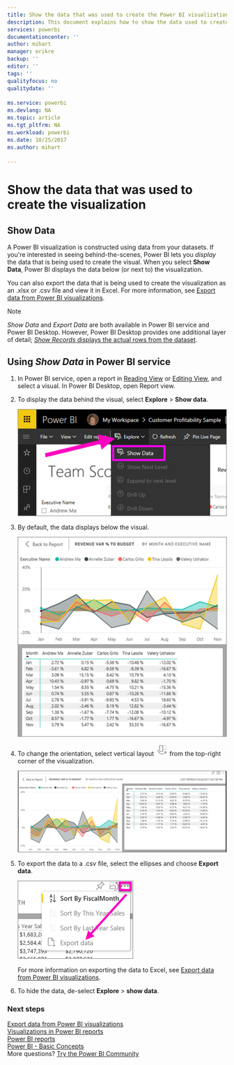 ```yaml
---
title: Show the data that was used to create the Power BI visualization
description: This document explains how to show the data used to create a visual in Power BI and how to export that data to a .csv file.
services: powerbi
documentationcenter: ''
author: mihart
manager: erikre
backup: ''
editor: ''
tags: ''
qualityfocus: no
qualitydate: ''

ms.service: powerbi
ms.devlang: NA
ms.topic: article
ms.tgt_pltfrm: NA
ms.workload: powerbi
ms.date: 10/25/2017
ms.author: mihart

---
```

# Show the data that was used to create the visualization
## Show Data
A Power BI visualization is constructed using data from your datasets. If you're interested in seeing behind-the-scenes, Power BI lets you *display* the data that is being used to create the visual. When you select **Show Data**, Power BI displays the data below (or next to) the visualization.

You can also export the data that is being used to create the visualization as an .xlsx or .csv file and view it in Excel. For more information, see [Export data from Power BI visualizations](power-bi-visualization-export-data.md).

> [!NOTE]
> *Show Data* and *Export Data* are both available in Power BI service and Power BI Desktop. However, Power BI Desktop provides one additional layer of detail; [*Show Records* displays the actual rows from the dataset](powerbi-desktop-see-data-see-records.md).
> 
> 

## Using *Show Data* in Power BI service
1. In Power BI service, open a report in [Reading View](service-report-open-in-reading-view.md) or [Editing View](service-reading-view-and-editing-view.md), and select a visual.  In Power BI Desktop, open Report view.
2. To display the data behind the visual, select **Explore** > **Show data**.
   
   ![](media/powerbi-service-reports-see-data/power-bi-show-data.png)
3. By default, the data displays below the visual.
   
   ![](media/powerbi-service-reports-see-data/power-bi-explore-show-data.png)
4. To change the orientation, select vertical layout ![](media/powerbi-service-reports-see-data/power-bi-vertical-icon-new.png) from the top-right corner of the visualization.
   
   ![](media/powerbi-service-reports-see-data/power-bi-explore-show-data2.png)
5. To export the data to a .csv file, select the ellipses and choose **Export data**.
   
    ![](media/powerbi-service-reports-see-data/power-bi-export-data-new.png)
   
    For more information on exporting the data to Excel, see [Export data from Power BI visualizations](power-bi-visualization-export-data.md).
6. To hide the data, de-select **Explore** > **show data**.

### Next steps
[Export data from Power BI visualizations](power-bi-visualization-export-data.md)    
[Visualizations in Power BI reports](power-bi-report-visualizations.md)    
[Power BI reports](powerbi-service-reports.md)    
[Power BI - Basic Concepts](service-basic-concepts.md)    
More questions? [Try the Power BI Community](http://community.powerbi.com/)

